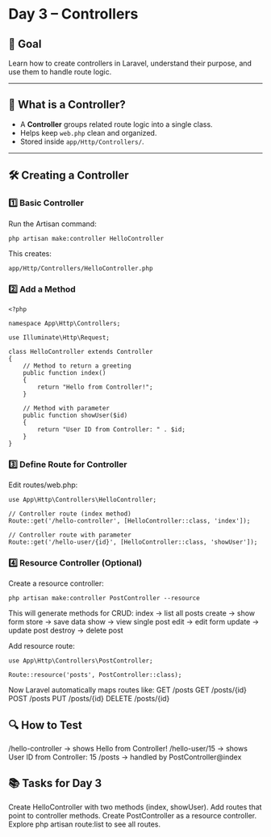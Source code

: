# Day 3 – Controllers

## 🎯 Goal
Learn how to create controllers in Laravel, understand their purpose, and use them to handle route logic.

---

## 📌 What is a Controller?
- A **Controller** groups related route logic into a single class.
- Helps keep `web.php` clean and organized.
- Stored inside `app/Http/Controllers/`.

---

## 🛠 Creating a Controller

### 1️⃣ Basic Controller
Run the Artisan command:
```bash
php artisan make:controller HelloController
```

This creates:
```
app/Http/Controllers/HelloController.php
```

### 2️⃣ Add a Method
```
<?php

namespace App\Http\Controllers;

use Illuminate\Http\Request;

class HelloController extends Controller
{
    // Method to return a greeting
    public function index()
    {
        return "Hello from Controller!";
    }

    // Method with parameter
    public function showUser($id)
    {
        return "User ID from Controller: " . $id;
    }
}

```

### 3️⃣ Define Route for Controller
Edit routes/web.php:

```
use App\Http\Controllers\HelloController;

// Controller route (index method)
Route::get('/hello-controller', [HelloController::class, 'index']);

// Controller route with parameter
Route::get('/hello-user/{id}', [HelloController::class, 'showUser']);

```

### 4️⃣ Resource Controller (Optional)

Create a resource controller:
```
php artisan make:controller PostController --resource
```
This will generate methods for CRUD:
index → list all posts
create → show form
store → save data
show → view single post
edit → edit form
update → update post
destroy → delete post

Add resource route:
```
use App\Http\Controllers\PostController;

Route::resource('posts', PostController::class);
```

Now Laravel automatically maps routes like:
GET /posts
GET /posts/{id}
POST /posts
PUT /posts/{id}
DELETE /posts/{id}


## 🔍 How to Test
/hello-controller → shows Hello from Controller!
/hello-user/15 → shows User ID from Controller: 15
/posts → handled by PostController@index

## 📚 Tasks for Day 3
 Create HelloController with two methods (index, showUser).
 Add routes that point to controller methods.
 Create PostController as a resource controller.
 Explore php artisan route:list to see all routes.